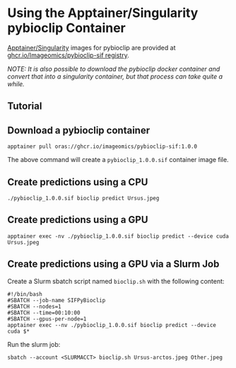 # Using the Apptainer/Singularity pybioclip Container
[Apptainer/Singularity](https://apptainer.org/docs/user/main/index.html) images for pybioclip are provided at [ghcr.io/Imageomics/pybioclip-sif registry](https://github.com/Imageomics/pybioclip/pkgs/container/pybioclip-sif).

_NOTE: It is also possible to download the pybioclip docker container and convert that into a singularity container, but that process can take quite a while._

## Tutorial

## Download a pybioclip container

```
apptainer pull oras://ghcr.io/imageomics/pybioclip-sif:1.0.0
```
The above command will create a `pybioclip_1.0.0.sif` container image file.

## Create predictions using a CPU
```
./pybioclip_1.0.0.sif bioclip predict Ursus.jpeg
```

## Create predictions using a GPU
```
apptainer exec -nv ./pybioclip_1.0.0.sif bioclip predict --device cuda Ursus.jpeg
```


## Create predictions using a GPU via a Slurm Job
Create a Slurm sbatch script named `bioclip.sh` with the following content:
```
#!/bin/bash 
#SBATCH --job-name SIFPyBioclip
#SBATCH --nodes=1 
#SBATCH --time=00:10:00 
#SBATCH --gpus-per-node=1 
apptainer exec --nv ./pybioclip_1.0.0.sif bioclip predict --device cuda $*
```
Run the slurm job:
```
sbatch --account <SLURMACCT> bioclip.sh Ursus-arctos.jpeg Other.jpeg
```
